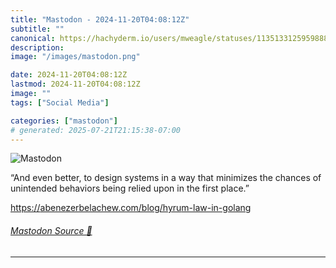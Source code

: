 ```yaml
---
title: "Mastodon - 2024-11-20T04:08:12Z"
subtitle: ""
canonical: https://hachyderm.io/users/mweagle/statuses/113513312595988867
description:
image: "/images/mastodon.png"

date: 2024-11-20T04:08:12Z
lastmod: 2024-11-20T04:08:12Z
image: ""
tags: ["Social Media"]

categories: ["mastodon"]
# generated: 2025-07-21T21:15:38-07:00
---
```

![Mastodon](/images/mastodon.png)

<p>“And even better, to design systems in a way that minimizes the chances of unintended behaviors being relied upon in the first place.”</p><p><a href="https://abenezerbelachew.com/blog/hyrum-law-in-golang" target="_blank" rel="nofollow noopener noreferrer" translate="no"><span class="invisible">https://</span><span class="ellipsis">abenezerbelachew.com/blog/hyru</span><span class="invisible">m-law-in-golang</span></a></p>


###### [Mastodon Source 🐘](https://hachyderm.io/@mweagle/113513312595988867)

___
